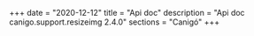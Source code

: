 +++
date        = "2020-12-12"
title       = "Api doc"
description = "Api doc canigo.support.resizeimg 2.4.0"
sections    = "Canigó"
+++
